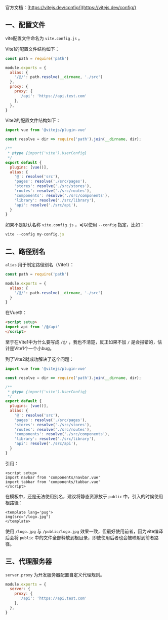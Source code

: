 官方文档：[https://vitejs.dev/config/](https://vitejs.dev/config/)

<a name="KrdRV"></a>
## 一、配置文件
vite配置文件命名为 `vite.config.js` 。

Vite1的配置文件结构如下：
```javascript
const path = require('path')

module.exports = {
  alias: {
    '/@/': path.resolve(__dirname, './src')
  },
  proxy: {
    proxy: {
      '/api': 'https://api.test.com'
    },
  },
}
```

Vite2的配置文件结构如下：
```javascript
import vue from '@vitejs/plugin-vue'

const resolve = dir => require('path').join(__dirname, dir);

/**
 * @type {import('vite').UserConfig}
 */
export default {
  plugins: [vue()],
  alias: {
    '@': resolve('src'),
    'pages': resolve('./src/pages'),
    'stores': resolve('./src/stores'),
    'routes': resolve('./src/routes'),
    'components': resolve('./src/components'),
    'library': resolve('./src/library'),
    'api': resolve('./src/api'),
  }
}
```

如果不是默认名称 `vite.config.js` ，可以使用 `--config` 指定，比如：<br />
```javascript
vite --config my-config.js
```

<a name="To7Dq"></a>
## 二、路径别名
`alias` 用于制定路径别名（Vite1）：
```javascript
const path = require('path')

module.exports = {
  alias: {
    '/@/': path.resolve(__dirname, './src')
  }
}
```
在Vue中：
```html
<script setup>
import api from '/@/api'
</script>
```

至于在Vite1中为什么要写成 `/@/` ，我也不清楚，反正如果不加 `/` 是会报错的，估计是Vite1个一个小bug。

到了Vite2就成功解决了这个问题：
```javascript
import vue from '@vitejs/plugin-vue'

const resolve = dir => require('path').join(__dirname, dir);

/**
 * @type {import('vite').UserConfig}
 */
export default {
  plugins: [vue()],
  alias: {
    '@': resolve('src'),
    'pages': resolve('./src/pages'),
    'stores': resolve('./src/stores'),
    'routes': resolve('./src/routes'),
    'components': resolve('./src/components'),
    'library': resolve('./src/library'),
    'api': resolve('./src/api'),
  }
}
```
引用：
```vue
<script setup>
import navbar from 'components/navbar.vue'
import tabbar from 'components/tabbar.vue'
</script>
```

在模板中，还是无法使用别名，建议将静态资源放于 `public` 中，引入的时候使用根路径：
```vue
<template lang='pug'>
img(src="/logo.jpg")
</template>
```
使用 `/logo.jpg` 与 `/public/logo.jpg` 效果一致，但最好使用前者，因为vite编译后会将 `public` 中的文件全部释放到根目录，即使使用后者也会被映射到前者路径。

<a name="CGZPO"></a>
## 三、代理服务器
`server.proxy` 为开发服务器配置自定义代理规则。
```javascript
module.exports = {
  server: {
    proxy: {
      '/api': 'https://api.test.com'
    },
  },
}
```

